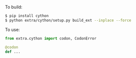 To build:

```bash
$ pip install cython
$ python extra/cython/setup.py build_ext --inplace --force
```

To use:

```python
from extra.cython import codon, CodonError

@codon
def ...
```
